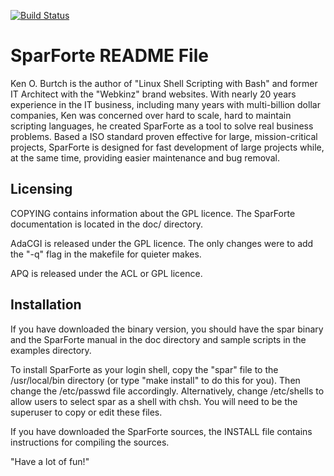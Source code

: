 [![Build Status](http://ec2-52-60-61-113.ca-central-1.compute.amazonaws.com:8080/buildStatus/icon?job=SparForte)](http://ec2-52-60-61-113.ca-central-1.compute.amazonaws.com:8080/job/SparForte)

# SparForte README File

Ken O. Burtch is the author of "Linux Shell Scripting with Bash" and
former IT Architect with the "Webkinz" brand websites. With nearly 20
years experience in the IT business, including many years with
multi-billion dollar companies, Ken was concerned over hard to scale,
hard to maintain scripting languages, he created SparForte as a tool
to solve real business problems. Based a ISO standard proven effective
for large, mission-critical projects, SparForte is designed for fast
development of large projects while, at the same time, providing
easier maintenance and bug removal.


## Licensing

COPYING contains information about the GPL licence.
The SparForte documentation is located in the doc/ directory.

AdaCGI is released under the GPL licence.  The only changes were to
add the "-q" flag in the makefile for quieter makes.

APQ is released under the ACL or GPL licence.


## Installation

If you have downloaded the binary version, you should have the spar
binary and the SparForte manual in the doc directory and sample scripts in
the examples directory.

To install SparForte as your login shell, copy the "spar" file to the
/usr/local/bin directory (or type "make install" to do this for you).
Then change the /etc/passwd file accordingly.  Alternatively, change
/etc/shells to allow users to select spar as a shell with chsh.
You will need to be the superuser to copy or edit these files.

If you have downloaded the SparForte sources, the INSTALL file contains
instructions for compiling the sources.

"Have a lot of fun!"

